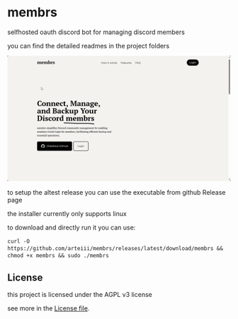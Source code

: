 # membrs

selfhosted oauth discord bot for managing discord members

you can find the detailed readmes in the project folders

![](./preview/msedge_YJFwwVlzxc.gif)

to setup the altest release you can use the executable from github Release page

the installer currently only supports linux

to download and directly run it you can use:

```shell
curl -O https://github.com/arteiii/membrs/releases/latest/download/membrs && chmod +x membrs && sudo ./membrs
```

## License

this project is licensed under the AGPL v3 license

see more in the [License file](LICENSE-AGPL-3).
